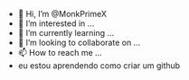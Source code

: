 - 👋 Hi, I’m @MonkPrimeX
- 👀 I’m interested in ...
- 🌱 I’m currently learning ...
- 💞️ I’m looking to collaborate on ...
- 📫 How to reach me ...
- eu estou aprendendo como criar um github
<!---
MonkPrimeX/MonkPrimeX is a ✨ special ✨ repository because its `README.md` (this file) appears on your GitHub profile.
You can click the Preview link to take a look at your changes.
--->
